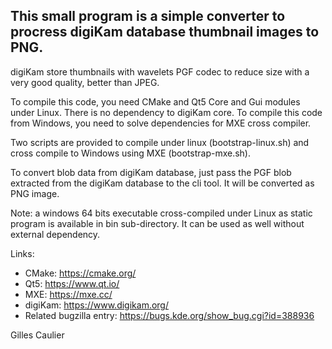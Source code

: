 This small program is a simple converter to procress digiKam database thumbnail images to PNG.
----------------------------------------------------------------------------------------------

digiKam store thumbnails with wavelets PGF codec to reduce size with a very good quality, better than JPEG.

To compile this code, you need CMake and Qt5 Core and Gui modules under Linux. There is no dependency to digiKam core.
To compile this code from Windows, you need to solve dependencies for MXE cross compiler.

Two scripts are provided to compile under linux (bootstrap-linux.sh) and cross compile to Windows using MXE (bootstrap-mxe.sh).

To convert blob data from digiKam database, just pass the PGF blob extracted from the digiKam database to the cli tool.
It will be converted as PNG image.

Note: a windows 64 bits executable cross-compiled under Linux as static program is available in bin sub-directory.
      It can be used as well without external dependency.

Links:

- CMake:                  https://cmake.org/
- Qt5:                    https://www.qt.io/
- MXE:                    https://mxe.cc/
- digiKam:                https://www.digikam.org/
- Related bugzilla entry: https://bugs.kde.org/show_bug.cgi?id=388936

Gilles Caulier
